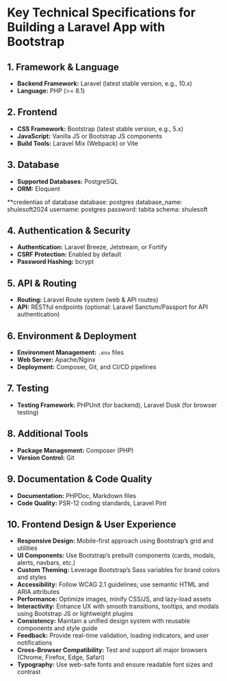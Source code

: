 # Key Technical Specifications for Building a Laravel App with Bootstrap

## 1. Framework & Language
- **Backend Framework:** Laravel (latest stable version, e.g., 10.x)
- **Language:** PHP (>= 8.1)

## 2. Frontend
- **CSS Framework:** Bootstrap (latest stable version, e.g., 5.x)
- **JavaScript:** Vanilla JS or Bootstrap JS components
- **Build Tools:** Laravel Mix (Webpack) or Vite

## 3. Database
- **Supported Databases:** PostgreSQL
- **ORM:** Eloquent

**credentias of database
database: postgres
database_name: shulesoft2024
username: postgres
password: tabita
schema: shulesoft

## 4. Authentication & Security
- **Authentication:** Laravel Breeze, Jetstream, or Fortify
- **CSRF Protection:** Enabled by default
- **Password Hashing:** bcrypt 

## 5. API & Routing
- **Routing:** Laravel Route system (web & API routes)
- **API:** RESTful endpoints (optional: Laravel Sanctum/Passport for API authentication)

## 6. Environment & Deployment
- **Environment Management:** `.env` files
- **Web Server:** Apache/Nginx
- **Deployment:** Composer, Git, and CI/CD pipelines

## 7. Testing
- **Testing Framework:** PHPUnit (for backend), Laravel Dusk (for browser testing)

## 8. Additional Tools
- **Package Management:** Composer (PHP)
- **Version Control:** Git

## 9. Documentation & Code Quality
- **Documentation:** PHPDoc, Markdown files
- **Code Quality:** PSR-12 coding standards, Laravel Pint

## 10. Frontend Design & User Experience

- **Responsive Design:** Mobile-first approach using Bootstrap’s grid and utilities
- **UI Components:** Use Bootstrap’s prebuilt components (cards, modals, alerts, navbars, etc.)
- **Custom Theming:** Leverage Bootstrap’s Sass variables for brand colors and styles
- **Accessibility:** Follow WCAG 2.1 guidelines; use semantic HTML and ARIA attributes
- **Performance:** Optimize images, minify CSS/JS, and lazy-load assets
- **Interactivity:** Enhance UX with smooth transitions, tooltips, and modals using Bootstrap JS or lightweight plugins
- **Consistency:** Maintain a unified design system with reusable components and style guide
- **Feedback:** Provide real-time validation, loading indicators, and user notifications
- **Cross-Browser Compatibility:** Test and support all major browsers (Chrome, Firefox, Edge, Safari)
- **Typography:** Use web-safe fonts and ensure readable font sizes and contrast
